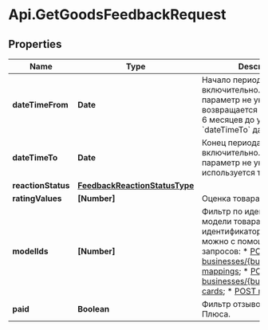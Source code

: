 # Api.GetGoodsFeedbackRequest

## Properties

Name | Type | Description | Notes
------------ | ------------- | ------------- | -------------
**dateTimeFrom** | **Date** | Начало периода. Не включительно.  Если параметр не указан, возвращается информация за 6 месяцев до указанной в &#x60;dateTimeTo&#x60; даты.  | [optional] 
**dateTimeTo** | **Date** | Конец периода. Не включительно.  Если параметр не указан, используется текущая дата.  | [optional] 
**reactionStatus** | [**FeedbackReactionStatusType**](FeedbackReactionStatusType.md) |  | [optional] 
**ratingValues** | **[Number]** | Оценка товара. | [optional] 
**modelIds** | **[Number]** | Фильтр по идентификатору модели товара.  Получить идентификатор модели можно с помощью одного из запросов:  * [POST businesses/{businessId}/offer-mappings](../../reference/business-assortment/getOfferMappings.md);  * [POST businesses/{businessId}/offer-cards](../../reference/content/getOfferCardsContentStatus.md);  * [POST models](../../reference/models/getModels.md).  | [optional] 
**paid** | **Boolean** | Фильтр отзывов за баллы Плюса. | [optional] 


